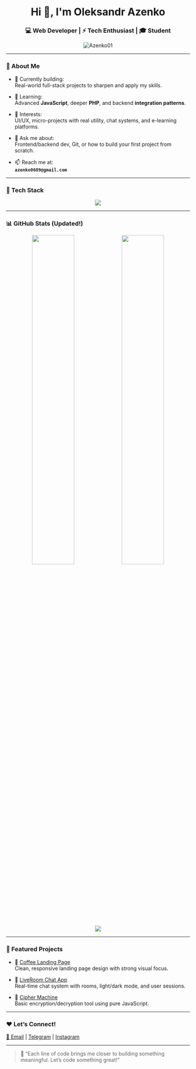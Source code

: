 <h1 align="center">Hi 👋, I'm Oleksandr Azenko</h1>
<h3 align="center">💻 Web Developer | ⚡ Tech Enthusiast | 🎓 Student</h3>

<p align="center">
  <img src="https://komarev.com/ghpvc/?username=Azenko01&label=Profile%20views&color=0e75b6&style=flat" alt="Azenko01" />
</p>

---

### 🧠 About Me

- 🔭 Currently building:  
  Real-world full-stack projects to sharpen and apply my skills.

- 🌱 Learning:  
  Advanced **JavaScript**, deeper **PHP**, and backend **integration patterns**.

- 🧩 Interests:  
  UI/UX, micro-projects with real utility, chat systems, and e-learning platforms.

- 💬 Ask me about:  
  Frontend/backend dev, Git, or how to build your first project from scratch.

- 📫 Reach me at:  
  **`azenko0609@gmail.com`**

---

### 🚀 Tech Stack

<p align="center">
  <img src="https://skillicons.dev/icons?i=html,css,js,php,mysql,git,github,vscode,figma" />
</p>

---

### 📊 GitHub Stats (Updated!)

<p align="center">
  <img src="https://github-readme-stats.vercel.app/api?username=Azenko01&show_icons=true&theme=radical&hide_border=true&rank_icon=github" width="48%" />
  <img src="https://streak-stats.demolab.com?user=Azenko01&theme=radical&hide_border=true" width="48%" />
</p>

<p align="center">
  <img src="https://github-readme-activity-graph.vercel.app/graph?username=Azenko01&theme=react-dark&hide_border=true" />
</p>

---

### 🌟 Featured Projects

- 🎨 [Coffee Landing Page](https://github.com/Azenko01/coffee-landing)  
  Clean, responsive landing page design with strong visual focus.

- 💬 [LiveRoom Chat App](https://github.com/Azenko01/LiveRoom)  
  Real-time chat system with rooms, light/dark mode, and user sessions.

- 🔐 [Cipher Machine](https://github.com/Azenko01/cipher-machine)  
  Basic encryption/decryption tool using pure JavaScript.

---

### ❤️ Let’s Connect!

<p>
  <a href="mailto:azenko0609@gmail.com">📧 Email</a> |
  <a href="https://t.me/OleksandrA0101">Telegram</a> |
  <a href="https://www.instagram.com/sa_sha698d/">Instagram</a>
</p>

---

> 🧭 “Each line of code brings me closer to building something meaningful. Let’s code something great!”

